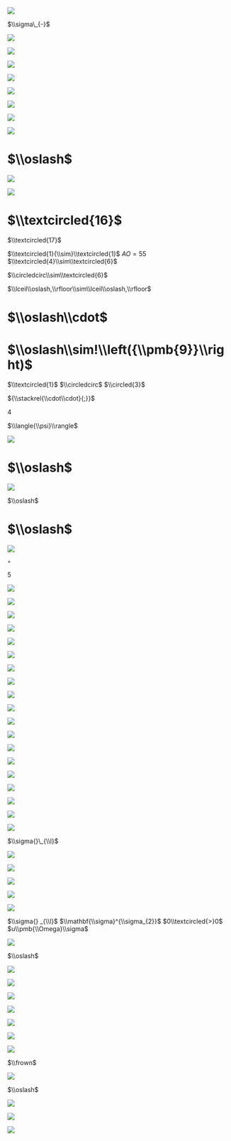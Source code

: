 ![](https://www.nta.go.jp/tmp/b05e37dc-ed07-41d7-895e-77fb7aab5f9b/images/469d25bd4033c8b641e11eb9204c62b14887c2bd9a5e448a6e979b74ba41caa2.jpg)

$\\sigma\_{-}$

![](https://www.nta.go.jp/tmp/b05e37dc-ed07-41d7-895e-77fb7aab5f9b/images/eb78f0098bda20014f0d1041e09d876af62c9bedf79df52a323f777f3f0d79a8.jpg)

![](https://www.nta.go.jp/tmp/b05e37dc-ed07-41d7-895e-77fb7aab5f9b/images/a629c20b28d770ece466457a018eec19ab3eb3fae62f51ed74c726cc7960bfbc.jpg)

![](https://www.nta.go.jp/tmp/b05e37dc-ed07-41d7-895e-77fb7aab5f9b/images/9778e80bcbe8a1b24216501acfc49c075e02b9402d471d5b63b6ad99754f537c.jpg)

![](https://www.nta.go.jp/tmp/b05e37dc-ed07-41d7-895e-77fb7aab5f9b/images/5d48f9104dc6e1ddd50c00ae8c23769a6a09b3a16a346d61c09e427f229c5426.jpg)

![](https://www.nta.go.jp/tmp/b05e37dc-ed07-41d7-895e-77fb7aab5f9b/images/125751fcdd49b37dfa87b1d5cc78a4fdf22d34da359705e3302d35597c3e426c.jpg)

![](https://www.nta.go.jp/tmp/b05e37dc-ed07-41d7-895e-77fb7aab5f9b/images/2e70a47dbe91cc9ab4f0aa342605cf9e97d3551d7c3ff48cdb63b6c42f62d17c.jpg)

![](https://www.nta.go.jp/tmp/b05e37dc-ed07-41d7-895e-77fb7aab5f9b/images/6bf40c1da6bddc04539109d4c249385a0b9c1e5e2e2f768a3b8a8430c4125898.jpg)

![](https://www.nta.go.jp/tmp/b05e37dc-ed07-41d7-895e-77fb7aab5f9b/images/002c92d7f83fa54b3952a2a9d4ab2677bd221ff305bda3c6c5100fe58bb88e19.jpg)

# $\\oslash$

![](https://www.nta.go.jp/tmp/b05e37dc-ed07-41d7-895e-77fb7aab5f9b/images/da5b04466852f4445f15aab8a583a73f5dadcdb64d952fae09b48a3dd81d6b95.jpg)

![](https://www.nta.go.jp/tmp/b05e37dc-ed07-41d7-895e-77fb7aab5f9b/images/5069819f6e7c2332c631963816b076130244832bec226567336190809da6c4e9.jpg)

# $\\textcircled{16}$

$\\textcircled{17}$

$\\textcircled{1}{\\sim}\\textcircled{1}$ $A O=55$ $\\textcircled{4}\\sim\\textcircled{6}$

$\\circledcirc\\sim\\textcircled{6}$

$\\lceil\\oslash,\\rfloor\\sim\\lceil\\oslash,\\rfloor$

# $\\oslash\\cdot$

# $\\oslash\\sim!\\left({\\pmb{9}}\\right)$

$\\textcircled{1}$ $\\circledcirc$ $\\circled{3}$

${\\stackrel{\\cdot\\cdot}{;}}$

4

$\\langle{\\psi}\\rangle$

![](https://www.nta.go.jp/tmp/b05e37dc-ed07-41d7-895e-77fb7aab5f9b/images/89182e672360fe4ff34fa6f05dc8398d8809b6f826c23a9da0f28e25981e2d3e.jpg)

# $\\oslash$

![](https://www.nta.go.jp/tmp/b05e37dc-ed07-41d7-895e-77fb7aab5f9b/images/b2f75cd0fa49785360aa0e1dfdcfae05890b28f07d59a2954899ecc6052559c4.jpg)

$\\oslash$

# $\\oslash$

![](https://www.nta.go.jp/tmp/b05e37dc-ed07-41d7-895e-77fb7aab5f9b/images/fcca1fae07c0c2366bd389db00d2b55188cbdc956701be40a198894c22303b89.jpg)

$^+$

5

![](https://www.nta.go.jp/tmp/b05e37dc-ed07-41d7-895e-77fb7aab5f9b/images/03690b7d82a6fca7f69d18edc2b85848efcf815512176ca6821696a1406149bb.jpg)

![](https://www.nta.go.jp/tmp/b05e37dc-ed07-41d7-895e-77fb7aab5f9b/images/941a85ae0cd3403ae86b38318bb2dd105372835ea5cd0d18cc19e306b9522776.jpg)

![](https://www.nta.go.jp/tmp/b05e37dc-ed07-41d7-895e-77fb7aab5f9b/images/94df6badc4c46d583651d8b60916ed4bc69f4dc081e86e913a987c60945b18e7.jpg)

![](https://www.nta.go.jp/tmp/b05e37dc-ed07-41d7-895e-77fb7aab5f9b/images/c796145623387efbe6cbeebaea5621a99c60edd90a2305b259c657692d9ddc5d.jpg)

![](https://www.nta.go.jp/tmp/b05e37dc-ed07-41d7-895e-77fb7aab5f9b/images/0c9f3a047db2c1b272f94baca2716892a6a89336d79b6024655f8a8598d21c6b.jpg)

![](https://www.nta.go.jp/tmp/b05e37dc-ed07-41d7-895e-77fb7aab5f9b/images/56617747e030781ed500e08e613d8d8936b2f3f079711fa589ddbed7d45f3a5b.jpg)

![](https://www.nta.go.jp/tmp/b05e37dc-ed07-41d7-895e-77fb7aab5f9b/images/f03a1e64acba931a9f53e1bf4ac83141c7dba7692d30d1925b2bdd635cd46474.jpg)

![](https://www.nta.go.jp/tmp/b05e37dc-ed07-41d7-895e-77fb7aab5f9b/images/96604c1917ed22ea65ff6aa07363ccb3c99bade58e9634a5ad72f3a88bc3e960.jpg)

![](https://www.nta.go.jp/tmp/b05e37dc-ed07-41d7-895e-77fb7aab5f9b/images/e01cd4d83a435924b0e4428ac1be6d11a7a4865db10c52575eda7c6d8b377a2a.jpg)

![](https://www.nta.go.jp/tmp/b05e37dc-ed07-41d7-895e-77fb7aab5f9b/images/6d3b4cf299c3f5d361935caa59f285ed6ab4d001c59faa64194099cb11b4c406.jpg)

![](https://www.nta.go.jp/tmp/b05e37dc-ed07-41d7-895e-77fb7aab5f9b/images/3332d1826d0ba50762f5ea934988131750bed04f3c82a49a5378c05e71706f8d.jpg)

![](https://www.nta.go.jp/tmp/b05e37dc-ed07-41d7-895e-77fb7aab5f9b/images/8ac9f4151c97a6657e00a0c4f38d7c15e476e0226479f5ec6791cc11a7233013.jpg)

![](https://www.nta.go.jp/tmp/b05e37dc-ed07-41d7-895e-77fb7aab5f9b/images/55498936496fc7d614c115da8340aa1689880a99f3c8d212c61f72e1c37f6652.jpg)

![](https://www.nta.go.jp/tmp/b05e37dc-ed07-41d7-895e-77fb7aab5f9b/images/c05a915b199abdf0576f8c26dd1c421cc2499f764a04135c801344710fb17444.jpg)

![](https://www.nta.go.jp/tmp/b05e37dc-ed07-41d7-895e-77fb7aab5f9b/images/6afd85c1c13fb50d1f33ae0f2cfe28d076048ee336c30c42a239b9d15025c036.jpg)

![](https://www.nta.go.jp/tmp/b05e37dc-ed07-41d7-895e-77fb7aab5f9b/images/4d02b4eae0f450d7289e59709a7c162517847d328c21b919b1cf2e56515f28cb.jpg)

![](https://www.nta.go.jp/tmp/b05e37dc-ed07-41d7-895e-77fb7aab5f9b/images/e55b31bc17f8f7d5f19a7efa2358b3888c9e43251e6e91e39ddfe11450ab3436.jpg)

![](https://www.nta.go.jp/tmp/b05e37dc-ed07-41d7-895e-77fb7aab5f9b/images/0c383477d8aa4df9c074e117647b932d52e512bc2486e618ce996be00ef20287.jpg)

![](https://www.nta.go.jp/tmp/b05e37dc-ed07-41d7-895e-77fb7aab5f9b/images/8cc4ca7f38f6f2442b880be9119681e49273718713cf0efcc312f921fad8e8ca.jpg)

$\\sigma{}\_{\\l}$

![](https://www.nta.go.jp/tmp/b05e37dc-ed07-41d7-895e-77fb7aab5f9b/images/3ec30ced57a834c4f6645cc3b9df1326ba657b27fa968c93279d4f2518964981.jpg)

![](https://www.nta.go.jp/tmp/b05e37dc-ed07-41d7-895e-77fb7aab5f9b/images/39cbf72f03d398782e9938a7a63900bf8241177ada77d3cfe648054bbb8abf14.jpg)

![](https://www.nta.go.jp/tmp/b05e37dc-ed07-41d7-895e-77fb7aab5f9b/images/9a2876743beeb9afb8fab03a0176e41f3a309b76ef4e018f996c6b4530dbfaf3.jpg)

![](https://www.nta.go.jp/tmp/b05e37dc-ed07-41d7-895e-77fb7aab5f9b/images/2ceacdfb449689770ea803b6d279a3b1ef5fca48ce676c28eac8e5e7caa14d64.jpg)

![](https://www.nta.go.jp/tmp/b05e37dc-ed07-41d7-895e-77fb7aab5f9b/images/8bcc29da4c1e1d6b4c253f45c6bf4079a9a5aa0fe5187808821f97dbff128347.jpg)

$\\sigma{} _{\\l}$ $\\mathbf{\\sigma}^{\\sigma_{2}}$ $0\\textcircled{>}0$ $u\\pmb{\\Omega}\\sigma$

![](https://www.nta.go.jp/tmp/b05e37dc-ed07-41d7-895e-77fb7aab5f9b/images/577cae005c13936ae9c91277690b8d323cf8e451aedb74863c1183569073fd7d.jpg)

$\\oslash$

![](https://www.nta.go.jp/tmp/b05e37dc-ed07-41d7-895e-77fb7aab5f9b/images/e2be4d3f740ffb2aa3025d32c14b2c88342e1d86b138ceb9668b563addf9e467.jpg)

![](https://www.nta.go.jp/tmp/b05e37dc-ed07-41d7-895e-77fb7aab5f9b/images/c0ae1a38af3da9be9de2f41b5793af5e60ee60778e1d607f49564ab339c51fd1.jpg)

![](https://www.nta.go.jp/tmp/b05e37dc-ed07-41d7-895e-77fb7aab5f9b/images/8e6c81afead9050cbdf7c252a97ea1320961986f906d58939a78528aa364dc03.jpg)

![](https://www.nta.go.jp/tmp/b05e37dc-ed07-41d7-895e-77fb7aab5f9b/images/ef742547494528112cbfb67936f2b906e80ac3a3dceb827c4fdadc452344bd61.jpg)

![](https://www.nta.go.jp/tmp/b05e37dc-ed07-41d7-895e-77fb7aab5f9b/images/67ae86d8c85cd55ec922eefc89e7f39de0489c204024fd8647acb64af93262cd.jpg)

![](https://www.nta.go.jp/tmp/b05e37dc-ed07-41d7-895e-77fb7aab5f9b/images/c6c9c86f20700baf7d999c7a1100212d01f3d3fbac2e7eb3f904ce6ec61e6498.jpg)

![](https://www.nta.go.jp/tmp/b05e37dc-ed07-41d7-895e-77fb7aab5f9b/images/f3dcccc5f829ffaa508d243ce58ff6ea625f0947db0d3dfb9211a3550169e6e9.jpg)

$\\frown$

![](https://www.nta.go.jp/tmp/b05e37dc-ed07-41d7-895e-77fb7aab5f9b/images/cecb8a8b9fb18af34664424dc780bc5eaf28957acc63c07dbb1477fd5895a7bd.jpg)

$\\oslash$

![](https://www.nta.go.jp/tmp/b05e37dc-ed07-41d7-895e-77fb7aab5f9b/images/700e46e251ef2db23c9a2d19e65cd00749fc47cfbfefe11cca5d842495c7db0c.jpg)

![](https://www.nta.go.jp/tmp/b05e37dc-ed07-41d7-895e-77fb7aab5f9b/images/d3045ff82ae0009e281a98836b00b09def65becdf83a1e804389eb9f1a36cad5.jpg)

![](https://www.nta.go.jp/tmp/b05e37dc-ed07-41d7-895e-77fb7aab5f9b/images/c1d3a17dc044c25a8f5b0ff27e9df3ca6ec90219ed23ee8387609b0d7da6baac.jpg)
